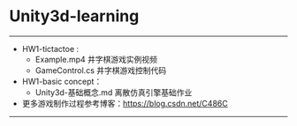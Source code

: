 # Unity3d-learning
---

 - HW1-tictactoe : 
   - Example.mp4   井字棋游戏实例视频
   - GameControl.cs   井字棋游戏控制代码
 - HW1-basic concept：
   - Unity3d-基础概念.md   离散仿真引擎基础作业
 - 更多游戏制作过程参考博客：https://blog.csdn.net/C486C

---
